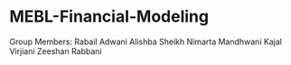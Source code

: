 # MEBL-Financial-Modeling
Group Members:
Rabail Adwani
Alishba Sheikh
Nimarta Mandhwani
Kajal Virjiani
Zeeshan Rabbani
